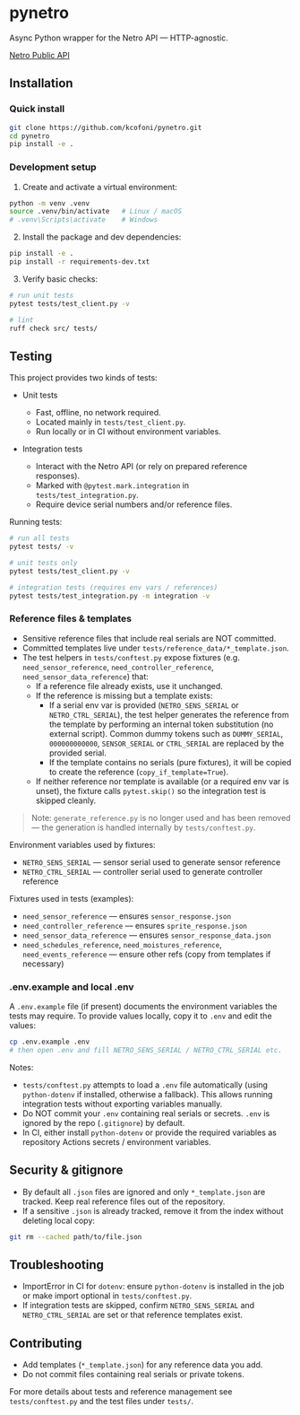 # pynetro

Async Python wrapper for the Netro API — HTTP-agnostic.

[Netro Public API](https://www.netrohome.com/en/shop/articles/10)

## Installation

### Quick install

```bash
git clone https://github.com/kcofoni/pynetro.git
cd pynetro
pip install -e .
```

### Development setup

1. Create and activate a virtual environment:

```bash
python -m venv .venv
source .venv/bin/activate   # Linux / macOS
# .venv\Scripts\activate    # Windows
```

2. Install the package and dev dependencies:

```bash
pip install -e .
pip install -r requirements-dev.txt
```

3. Verify basic checks:

```bash
# run unit tests
pytest tests/test_client.py -v

# lint
ruff check src/ tests/
```

## Testing

This project provides two kinds of tests:

- Unit tests
  - Fast, offline, no network required.
  - Located mainly in `tests/test_client.py`.
  - Run locally or in CI without environment variables.

- Integration tests
  - Interact with the Netro API (or rely on prepared reference responses).
  - Marked with `@pytest.mark.integration` in `tests/test_integration.py`.
  - Require device serial numbers and/or reference files.

Running tests:

```bash
# run all tests
pytest tests/ -v

# unit tests only
pytest tests/test_client.py -v

# integration tests (requires env vars / references)
pytest tests/test_integration.py -m integration -v
```

### Reference files & templates

- Sensitive reference files that include real serials are NOT committed.
- Committed templates live under `tests/reference_data/*_template.json`.
- The test helpers in `tests/conftest.py` expose fixtures (e.g. `need_sensor_reference`, `need_controller_reference`, `need_sensor_data_reference`) that:
  - If a reference file already exists, use it unchanged.
  - If the reference is missing but a template exists:
    - If a serial env var is provided (`NETRO_SENS_SERIAL` or `NETRO_CTRL_SERIAL`), the test helper generates the reference from the template by performing an internal token substitution (no external script). Common dummy tokens such as `DUMMY_SERIAL`, `000000000000`, `SENSOR_SERIAL` or `CTRL_SERIAL` are replaced by the provided serial.
    - If the template contains no serials (pure fixtures), it will be copied to create the reference (`copy_if_template=True`).
  - If neither reference nor template is available (or a required env var is unset), the fixture calls `pytest.skip()` so the integration test is skipped cleanly.

> Note: `generate_reference.py` is no longer used and has been removed — the generation is handled internally by `tests/conftest.py`.

Environment variables used by fixtures:
- `NETRO_SENS_SERIAL` — sensor serial used to generate sensor reference
- `NETRO_CTRL_SERIAL` — controller serial used to generate controller reference

Fixtures used in tests (examples):
- `need_sensor_reference` — ensures `sensor_response.json`
- `need_controller_reference` — ensures `sprite_response.json`
- `need_sensor_data_reference` — ensures `sensor_response_data.json`
- `need_schedules_reference`, `need_moistures_reference`, `need_events_reference` — ensure other refs (copy from templates if necessary)

### .env.example and local .env

A `.env.example` file (if present) documents the environment variables the tests may require. To provide values locally, copy it to `.env` and edit the values:

```bash
cp .env.example .env
# then open .env and fill NETRO_SENS_SERIAL / NETRO_CTRL_SERIAL etc.
```

Notes:
- `tests/conftest.py` attempts to load a `.env` file automatically (using `python-dotenv` if installed, otherwise a fallback). This allows running integration tests without exporting variables manually.
- Do NOT commit your `.env` containing real serials or secrets. `.env` is ignored by the repo (`.gitignore`) by default.
- In CI, either install `python-dotenv` or provide the required variables as repository Actions secrets / environment variables.

## Security & gitignore

- By default all `.json` files are ignored and only `*_template.json` are tracked. Keep real reference files out of the repository.
- If a sensitive `.json` is already tracked, remove it from the index without deleting local copy:

```bash
git rm --cached path/to/file.json
```

## Troubleshooting

- ImportError in CI for `dotenv`: ensure `python-dotenv` is installed in the job or make import optional in `tests/conftest.py`.
- If integration tests are skipped, confirm `NETRO_SENS_SERIAL` and `NETRO_CTRL_SERIAL` are set or that reference templates exist.

## Contributing

- Add templates (`*_template.json`) for any reference data you add.
- Do not commit files containing real serials or private tokens.

For more details about tests and reference management see `tests/conftest.py` and the test files under `tests/`.
